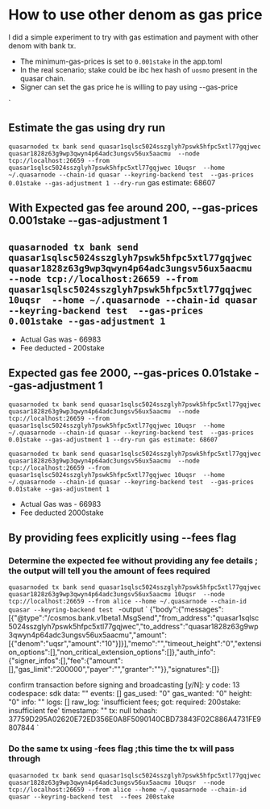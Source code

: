 # How to use other denom as gas price

I did a simple experiment to try with gas estimation and payment with other denom with bank tx.
- The minimum-gas-prices is set to `0.001stake` in the app.toml 
- In the real scenario; stake could be ibc hex hash of `uosmo` present in the quasar chain. 
- Signer can set the gas price he is willing to pay using --gas-price 

 `

## Estimate the gas using dry run
`
quasarnoded tx bank send quasar1sqlsc5024sszglyh7pswk5hfpc5xtl77gqjwec quasar1828z63g9wp3qwyn4p64adc3ungsv56ux5aacmu  --node tcp://localhost:26659 --from quasar1sqlsc5024sszglyh7pswk5hfpc5xtl77gqjwec 10uqsr  --home ~/.quasarnode --chain-id quasar --keyring-backend test  --gas-prices 0.01stake --gas-adjustment 1 --dry-run
`
gas estimate: 68607


## With Expected gas fee around 200, --gas-prices 0.001stake --gas-adjustment 1
`
quasarnoded tx bank send quasar1sqlsc5024sszglyh7pswk5hfpc5xtl77gqjwec quasar1828z63g9wp3qwyn4p64adc3ungsv56ux5aacmu  --node tcp://localhost:26659 --from quasar1sqlsc5024sszglyh7pswk5hfpc5xtl77gqjwec 10uqsr  --home ~/.quasarnode --chain-id quasar --keyring-backend test  --gas-prices 0.001stake --gas-adjustment 1
`
-
- Actual Gas was - 66983
- Fee deducted - 200stake


## Expected gas fee 2000, --gas-prices 0.01stake --gas-adjustment 1

`
quasarnoded tx bank send quasar1sqlsc5024sszglyh7pswk5hfpc5xtl77gqjwec quasar1828z63g9wp3qwyn4p64adc3ungsv56ux5aacmu  --node tcp://localhost:26659 --from quasar1sqlsc5024sszglyh7pswk5hfpc5xtl77gqjwec 10uqsr  --home ~/.quasarnode --chain-id quasar --keyring-backend test  --gas-prices 0.01stake --gas-adjustment 1 --dry-run
gas estimate: 68607
`

`
quasarnoded tx bank send quasar1sqlsc5024sszglyh7pswk5hfpc5xtl77gqjwec quasar1828z63g9wp3qwyn4p64adc3ungsv56ux5aacmu  --node tcp://localhost:26659 --from quasar1sqlsc5024sszglyh7pswk5hfpc5xtl77gqjwec 10uqsr  --home ~/.quasarnode --chain-id quasar --keyring-backend test  --gas-prices 0.01stake --gas-adjustment 1
`

- Actual Gas was - 66983
- Fee deducted 2000stake 

## By providing fees explicitly using --fees flag 

### Determine the expected fee without providing any fee details ; the output will tell you the amount of fees required 
`
quasarnoded tx bank send quasar1sqlsc5024sszglyh7pswk5hfpc5xtl77gqjwec quasar1828z63g9wp3qwyn4p64adc3ungsv56ux5aacmu 10uqsr  --node tcp://localhost:26659 --from alice --home ~/.quasarnode --chain-id quasar --keyring-backend test 
`
-output 
`
{"body":{"messages":[{"@type":"/cosmos.bank.v1beta1.MsgSend","from_address":"quasar1sqlsc5024sszglyh7pswk5hfpc5xtl77gqjwec","to_address":"quasar1828z63g9wp3qwyn4p64adc3ungsv56ux5aacmu","amount":[{"denom":"uqsr","amount":"10"}]}],"memo":"","timeout_height":"0","extension_options":[],"non_critical_extension_options":[]},"auth_info":{"signer_infos":[],"fee":{"amount":[],"gas_limit":"200000","payer":"","granter":""}},"signatures":[]}

confirm transaction before signing and broadcasting [y/N]: y
code: 13
codespace: sdk
data: ""
events: []
gas_used: "0"
gas_wanted: "0"
height: "0"
info: ""
logs: []
raw_log: 'insufficient fees; got:  required: 200stake: insufficient fee'
timestamp: ""
tx: null
txhash: 37759D295A02620E72ED356E0A8F5090140CBD73843F02C886A4731FE9807844
`

### Do the same tx using -fees flag ;this time the tx will pass through 
`
quasarnoded tx bank send quasar1sqlsc5024sszglyh7pswk5hfpc5xtl77gqjwec quasar1828z63g9wp3qwyn4p64adc3ungsv56ux5aacmu 10uqsr  --node tcp://localhost:26659 --from alice --home ~/.quasarnode --chain-id quasar --keyring-backend test  --fees 200stake
`
